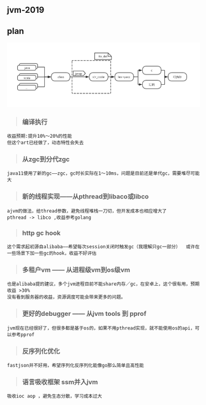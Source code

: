 ## jvm-2019



## plan
![image](https://github.com/f-shixiong/jvm-2019/blob/master/ico/plan.png?raw=true)

> ### 编译执行
```
收益预期:提升10%～20%的性能
但这个art已经做了，动态特性会失去
```

> ### 从zgc到分代zgc
```
java11使用了新的gc——zgc，gc时长实际在1～10ms，问题是目前还是单代gc，需要堆尽可能大
```

> ### 新的线程实现——从pthread到libaco或libco
```
ajvm的做法，给thread参数，避免线程堆栈一刀切，但开发成本也相应增大了
pthread -> libco ,收益参考golang
```

> ### http gc hook 
```
这个需求起初源自alibaba——希望每次session关闭时触发gc（我理解只gc一部分）  或许在一些场景下加一些gc的hook，收益不好评估
```

> ### 多租户vm —— 从进程级vm到os级vm
```
也是alibaba提的建议，多个jvm进程目前不能share内存／gc，在安卓上，这个很有用，预期收益 >30%
没有看到服务器的收益，资源调度可能会带来更多的问题。
```

> ### 更好的debugger —— 从jvm tools 到 pprof
```
jvm现在已经很好了，但很多都是基于os的，如果不用pthread实现，就不能使用os的api，可以参考pprof
```

> ### 反序列化优化
```
fastjson并不好用，希望序列化反序列化能像go那么简单且高性能
```

> ### 语言吸收框架 ssm并入jvm
```
吸收ioc aop ，避免生态分散，学习成本过大
```




